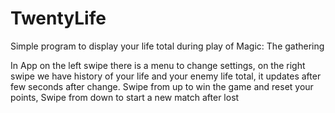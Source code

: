 # TwentyLife
Simple program to display your life total during play of Magic: The gathering

In App on the left swipe there is a menu to change settings, 
on the right swipe we have history of your life and your enemy life total, it updates after few seconds after change. 
Swipe from up to win the game and reset your points,
Swipe from down to start a new match after lost
